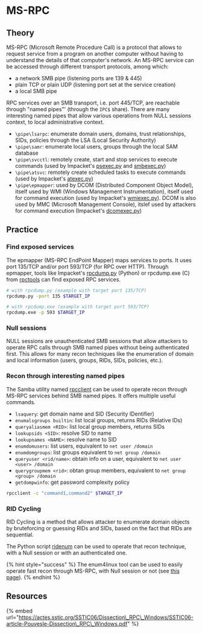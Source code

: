 # MS-RPC

## Theory

MS-RPC \(Microsoft Remote Procedure Call\) is a protocol that allows to request service from a program on another computer without having to understand the details of that computer's network. An MS-RPC service can be accessed through different transport protocols, among which:

* a network SMB pipe \(listening ports are 139 & 445\)
* plain TCP or plain UDP \(listening port set at the service creation\)
* a local SMB pipe

RPC services over an SMB transport, i.e. port 445/TCP, are reachable through "named pipes"' \(through the `IPC$` share\). There are many interesting named pipes that allow various operations from NULL sessions context, to local administrative context.

* `\pipe\lsarpc`: enumerate domain users, domains, trust relationships, SIDs, policies through the LSA \(Local Security Authority\)
* `\pipe\samr`: enumerate local users, groups through the local SAM database
* `\pipe\svcctl`: remotely create, start and stop services to execute commands \(used by Impacket's [psexec.py](https://github.com/SecureAuthCorp/impacket/blob/master/examples/psexec.py) and [smbexec.py](https://github.com/SecureAuthCorp/impacket/blob/master/examples/smbexec.py)\)
* `\pipe\atsvc`: remotely create scheduled tasks to execute commands \(used by Impacket's [atexec.py](https://github.com/SecureAuthCorp/impacket/blob/master/examples/atexec.py)\)
* `\pipe\epmapper`: used by DCOM \(Distributed Component Object Model\), itself used by WMI \(Windows Management Instrumentation\), itself used for command execution \(used by Impacket's [wmiexec.py](https://github.com/SecureAuthCorp/impacket/blob/master/examples/wmiexec.py)\). DCOM is also used by MMC \(Microsoft Management Console\), itslef used by attackers for command execution \(Impacket's [dcomexec.py](https://github.com/SecureAuthCorp/impacket/blob/master/examples/dcomexec.py)\)

## Practice

### Find exposed services

The epmapper \(MS-RPC EndPoint Mapper\) maps services to ports. It uses port 135/TCP and/or port 593/TCP \(for RPC over HTTP\). Through epmapper, tools like Impacket's [rpcdump.py](https://github.com/SecureAuthCorp/impacket/blob/master/examples/rpcdump.py) \(Python\) or rpcdump.exe \(C\) from [rpctools](https://resources.oreilly.com/examples/9780596510305/tree/master/tools/rpctools) can find exposed RPC services.

```bash
# with rpcdump.py (example with target port 135/TCP)
rpcdump.py -port 135 $TARGET_IP

# with rpcdump.exe (example with target port 593/TCP)
rpcdump.exe -p 593 $TARGET_IP
```

### Null sessions

NULL sessions are unauthenticated SMB sessions that allow attackers to operate RPC calls through SMB named pipes without being authenticated first. This allows for many recon techniques like the enumeration of domain and local information \(users, groups, RIDs, SIDs, policies, etc.\).

### Recon through interesting named pipes

The Samba utility named [rpcclient](https://www.samba.org/samba/docs/current/man-html/rpcclient.1.html) can be used to operate recon through MS-RPC services behind SMB named pipes. It offers multiple useful commands.

* `lsaquery`: get domain name and SID \(Security IDentifier\)
* `enumalsgroups builtin`: list local groups, returns RIDs \(Relative IDs\)
* `queryaliasmem <RID>`: list local group members, returns SIDs
* `lookupsids <SID>`: resolve SID to name
* `lookupnames <NAME>`: resolve name to SID
* `enumdomusers`: list users, equivalent to `net user /domain`
* `enumdomgroups`: list groups equivalent to `net group /domain`
* `queryuser <rid/name>`: obtain info on a user, equivalent to `net user <user> /domain`
* `querygroupmem <rid>`: obtan group members, equivalent to `net group <group> /domain`
* `getdompwinfo`: get password complexity policy

```bash
rpcclient -c "command1,command2" $TARGET_IP
```

### RID Cycling

RID Cycling is a method that allows attacker to enumerate domain objects by bruteforcing or guessing RIDs and SIDs, based on the fact that RIDs are sequential.

The Python script [ridenum](https://github.com/trustedsec/ridenum) can be used to operate that recon technique, with a Null session or with an authenticated one.

{% hint style="success" %}
The enum4linux tool can be used to easily operate fast recon through MS-RPC, with Null session or not \(see [this page](enum4linux.md)\).
{% endhint %}

## Resources

{% embed url="https://actes.sstic.org/SSTIC06/Dissection\_RPC\_Windows/SSTIC06-article-Pouvesle-Dissection\_RPC\_Windows.pdf" %}



